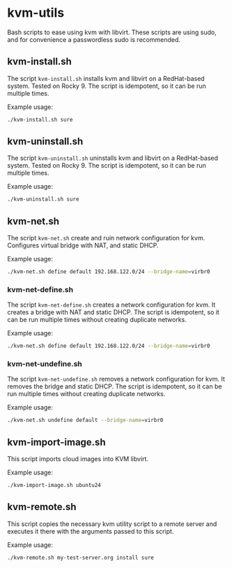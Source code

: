 # kvm-utils
Bash scripts to ease using kvm with libvirt.
These scripts are using sudo, and for convenience a passwordless sudo is
recommended.

## kvm-install.sh

The script `kvm-install.sh` installs kvm and libvirt on a RedHat-based
system. Tested on Rocky 9.
The script is idempotent, so it can be run multiple times.

Example usage:
```bash
./kvm-install.sh sure
```

## kvm-uninstall.sh

The script `kvm-uninstall.sh` uninstalls kvm and libvirt on a
RedHat-based system. Tested on Rocky 9.
The script is idempotent, so it can be run multiple times.

Example usage:
```bash
./kvm-uninstall.sh sure
```

## kvm-net.sh

The script `kvm-net.sh` create and ruin network configuration for kvm.
Configures virtual bridge with NAT, and static DHCP.

Example usage:
```bash
./kvm-net.sh define default 192.168.122.0/24 --bridge-name=virbr0
```

### kvm-net-define.sh

The script `kvm-net-define.sh` creates a network configuration for kvm. It
creates a bridge with NAT and static DHCP. The script is idempotent, so it
can be run multiple times without creating duplicate networks.

Example usage:
```bash
./kvm-net.sh define default 192.168.122.0/24 --bridge-name=virbr0
```

### kvm-net-undefine.sh

The script `kvm-net-undefine.sh` removes a network configuration for kvm. It
removes the bridge and static DHCP. The script is idempotent, so it can be
run multiple times without creating duplicate networks.

Example usage:
```bash
./kvm-net.sh undefine default --bridge-name=virbr0
```

## kvm-import-image.sh

This script imports cloud images into KVM libvirt.

Example usage:
```bash
./kvm-import-image.sh ubuntu24
```

## kvm-remote.sh

This script copies the necessary kvm utility script to a remote server and
executes it there with the arguments passed to this script.

Example usage:
```bash
./kvm-remote.sh my-test-server.org install sure
```

